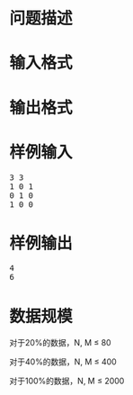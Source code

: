 

# 问题描述



# 输入格式



# 输出格式



# 样例输入


<pre>3 3
1 0 1
0 1 0
1 0 0
</pre>

# 样例输出


<pre>4
6
</pre>

# 数据规模


<p>
对于20%的数据，N, M ≤ 80
</p>
<p>
对于40%的数据，N, M ≤ 400
</p>
<p>
对于100%的数据，N, M ≤ 2000
</p>
